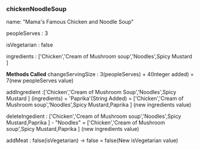 ### chickenNoodleSoup

name: "Mama's Famous Chicken and Noodle Soup"

peopleServes : 3

isVegetarian : false

ingredients : ['Chicken','Cream of Mushroom soup','Noodles',Spicy Mustard ]

**Methods Called**
changeServingSize : 3(peopleServes) + 4(Integer added) =
7(new peopleServes value)

addIngredient :['Chicken','Cream of Mushroom Soup','Noodles',Spicy Mustard ] (ingredients) + 'Paprika'(String Added) =
 ['Chicken','Cream of Mushroom soup','Noodles',Spicy Mustard,Paprika ] (new ingredients value)

 deleteIngedient : ['Chicken','Cream of Mushroom soup','Noodles',Spicy Mustard,Paprika ] -
 "Noodles" =
 ['Chicken','Cream of Mushroom soup',Spicy Mustard,Paprika ] (new ingredients value)

 addMeat : false(isVegetarian) -> false =
 false(New isVegetarian value)
